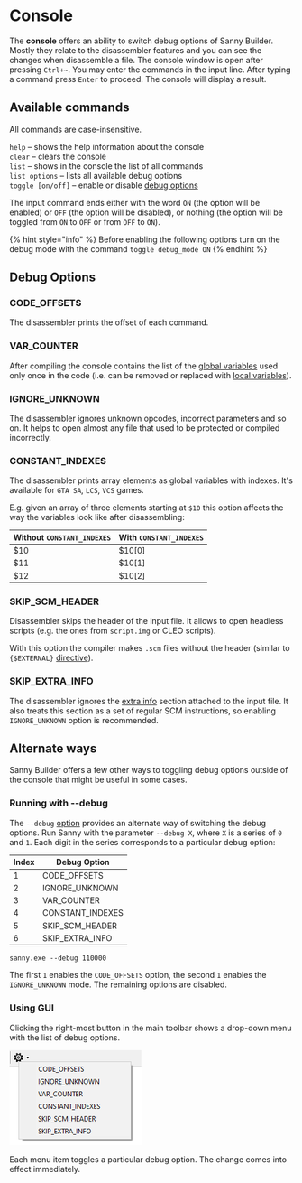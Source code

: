 # Console

The **console** offers an ability to switch debug options of Sanny Builder. Mostly they relate to the disassembler features and you can see the changes when disassemble a file. The console window is open after pressing `Ctrl+~`. You may enter the commands in the input line. After typing a command press  `Enter` to proceed. The console will display a result.

## Available commands&#x20;

All commands are case-insensitive.

`help` – shows the help information about the console\
`clear` – clears the console\
`list` – shows in the console the list of all commands\
`list options` – lists all available debug options\
`toggle [on/off]` – enable or disable [debug options](console.md#debug-options)

The input command ends either with the word `ON` (the option will be enabled) or `OFF` (the option will be disabled), or nothing (the option will be toggled from `ON` to `OFF` or from `OFF` to `ON`).

{% hint style="info" %}
Before enabling the following options turn on the debug mode with the command `toggle debug_mode ON`
{% endhint %}

## Debug Options

### CODE\_OFFSETS

The disassembler prints the offset of each command.

### VAR\_COUNTER

After compiling the console contains the list of the [global variables](../coding/variables.md#global-variables) used only once in the code (i.e. can be removed or replaced with [local variables](../coding/variables.md#local-variables)).

### IGNORE\_UNKNOWN

The disassembler ignores unknown opcodes, incorrect parameters and so on. It helps to open almost any file that used to be protected or compiled incorrectly.

### CONSTANT\_INDEXES

The disassembler prints array elements as global variables with indexes. It's available for `GTA SA`, `LCS`, `VCS` games.

E.g. given an array of three elements starting at `$10` this option affects the way the variables look like after disassembling:

| Without `CONSTANT_INDEXES` | With `CONSTANT_INDEXES` |
| -------------------------- | ----------------------- |
| $10                        | $10\[0]                 |
| $11                        | $10\[1]                 |
| $12                        | $10\[2]                 |

### SKIP\_SCM\_HEADER

Disassembler skips the header of the input file. It allows to open headless scripts (e.g. the ones from `script.img` or CLEO scripts).&#x20;

With this option the compiler makes `.scm` files without the header (similar to `{$EXTERNAL}` [directive](../coding/directives.md#usdexternal)).

### SKIP\_EXTRA\_INFO

The disassembler ignores the [extra info](options/general.md#add-extra-info-to-scm) section attached to the input file. It also treats this section as a set of regular SCM instructions, so enabling `IGNORE_UNKNOWN` option is recommended.

## Alternate ways

Sanny Builder offers a few other ways to toggling debug options outside of the console that might be useful in some cases.

### Running with --debug

The `--debug` [option](cli.md#debug) provides an alternate way of switching the debug options. Run Sanny with the parameter `--debug X`, where `X` is a series of `0` and `1`.  Each digit in the series corresponds to a particular debug option:

| Index | Debug Option      |
| ----- | ----------------- |
| 1     | CODE\_OFFSETS     |
| 2     | IGNORE\_UNKNOWN   |
| 3     | VAR\_COUNTER      |
| 4     | CONSTANT\_INDEXES |
| 5     | SKIP\_SCM\_HEADER |
| 6     | SKIP\_EXTRA\_INFO |

```
sanny.exe --debug 110000
```

The first `1` enables the `CODE_OFFSETS` option, the second `1` enables the `IGNORE_UNKNOWN` mode. The remaining options are disabled.

### Using GUI

Clicking the right-most button in the main toolbar shows a drop-down menu with the list of debug options.

![](../.gitbook/assets/sb-debug-options-dropdown.png)

Each menu item toggles a particular debug option. The change comes into effect immediately.
